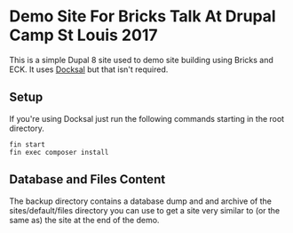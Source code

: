 # Demo Site For Bricks Talk At Drupal Camp St Louis 2017

This is a simple Dupal 8 site used to demo site building using Bricks and ECK. It uses [Docksal](https://docksal.io/) but that isn't required.

## Setup

If you're using Docksal just run the following commands starting in the root directory.

```
fin start
fin exec composer install
```

## Database and Files Content

The backup directory contains a database dump and and archive of the sites/default/files directory you can use to get a site very similar to (or the same as) the site at the end of the demo.
